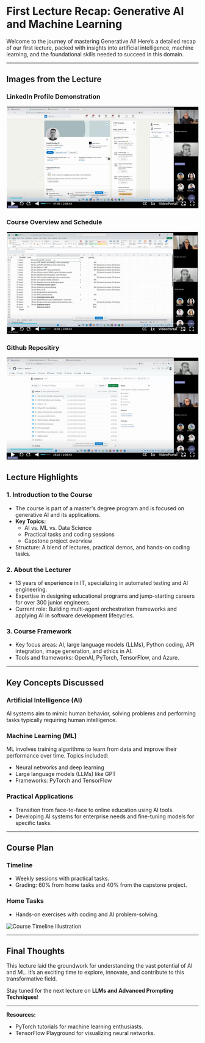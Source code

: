 
# First Lecture Recap: Generative AI and Machine Learning

Welcome to the journey of mastering Generative AI! Here’s a detailed recap of our first lecture, packed with insights into artificial intelligence, machine learning, and the foundational skills needed to succeed in this domain.

---
## Images from the Lecture

### LinkedIn Profile Demonstration
![Lecture Screenshot 1](./linkedin.jpeg)

### Course Overview and Schedule
![Lecture Screenshot 2](./tasks.jpeg)

### Github Repositiry
![Lecture Screenshot 2](./masters-ai.jpeg)



## Lecture Highlights

### 1. **Introduction to the Course**
- The course is part of a master's degree program and is focused on generative AI and its applications.
- **Key Topics:** 
  - AI vs. ML vs. Data Science
  - Practical tasks and coding sessions
  - Capstone project overview
- Structure: A blend of lectures, practical demos, and hands-on coding tasks.

### 2. **About the Lecturer**
- 13 years of experience in IT, specializing in automated testing and AI engineering.
- Expertise in designing educational programs and jump-starting careers for over 300 junior engineers.
- Current role: Building multi-agent orchestration frameworks and applying AI in software development lifecycles.

### 3. **Course Framework**
- Key focus areas: AI, large language models (LLMs), Python coding, API integration, image generation, and ethics in AI.
- Tools and frameworks: OpenAI, PyTorch, TensorFlow, and Azure.

---

## Key Concepts Discussed

### **Artificial Intelligence (AI)**
AI systems aim to mimic human behavior, solving problems and performing tasks typically requiring human intelligence.

### **Machine Learning (ML)**
ML involves training algorithms to learn from data and improve their performance over time. Topics included:
- Neural networks and deep learning
- Large language models (LLMs) like GPT
- Frameworks: PyTorch and TensorFlow


### **Practical Applications**
- Transition from face-to-face to online education using AI tools.
- Developing AI systems for enterprise needs and fine-tuning models for specific tasks.

---

## Course Plan

### Timeline
- Weekly sessions with practical tasks.
- Grading: 60% from home tasks and 40% from the capstone project.

### Home Tasks
- Hands-on exercises with coding and AI problem-solving.

![Course Timeline Illustration](course_timeline.png)

---

## Final Thoughts

This lecture laid the groundwork for understanding the vast potential of AI and ML. It’s an exciting time to explore, innovate, and contribute to this transformative field.

Stay tuned for the next lecture on **LLMs and Advanced Prompting Techniques**!

---

**Resources:**
- PyTorch tutorials for machine learning enthusiasts.
- TensorFlow Playground for visualizing neural networks.

